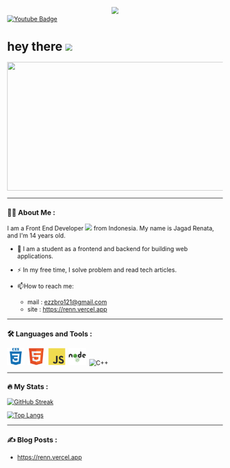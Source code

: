 <div id="header" align="center">
  <img src="https://media.giphy.com/media/M9gbBd9nbDrOTu1Mqx/giphy.gif" width="100"/>
</div>

<div id="badges">
  <a href="https://yooutube.com/XioDev">
    <img src="https://img.shields.io/badge/YouTube-red?style=for-the-badge&logo=youtube&logoColor=white" alt="Youtube Badge"/>
  </a>
</div>

<h1>
  hey there
  <img src="https://media.giphy.com/media/hvRJCLFzcasrR4ia7z/giphy.gif" width="30px"/>
</h1>

<div align="center">
  <img src="https://media.giphy.com/media/dWesBcTLavkZuG35MI/giphy.gif" width="600" height="300"/>
</div>

---

### :woman_technologist: About Me :
I am a Front End Developer <img src="https://media.giphy.com/media/WUlplcMpOCEmTGBtBW/giphy.gif" width="30"> from Indonesia. My name is Jagad Renata, and I'm 14 years old.

- :telescope: I am a student as a frontend and backend for building web applications.
- :zap: In my free time, I solve problem and read tech articles.

- :mailbox:How to reach me:
  - mail : <a href="mailto: ezzbro121@gmail.com" >ezzbro121@gmail.com</a>
  - site : <a href="https://renn.vercel.app" >https://renn.vercel.app</a>

---

### :hammer_and_wrench: Languages and Tools :
  <div>
  <img
src="https://github.com/devicons/devicon/blob/master/icons/css3/css3-plain-wordmark.svg"  title="CSS3" alt="CSS" width="40" height="40"/>&nbsp;
  <img src="https://github.com/devicons/devicon/blob/master/icons/html5/html5-original.svg" title="HTML5" alt="HTML" width="40" height="40"/>&nbsp;
  <img src="https://github.com/devicons/devicon/blob/master/icons/javascript/javascript-original.svg" title="JavaScript" alt="JavaScript" width="40" height="40"/>&nbsp;
  <img src="https://github.com/devicons/devicon/blob/master/icons/nodejs/nodejs-original-wordmark.svg" title="NodeJS" alt="NodeJS" width="40" height="40"/>&nbsp;
  <img src="https://github.com/isocpp/logos/blob/master/cpp_logo.svg" title="C++" alt="C++" width="40" height="40"/>&nbsp;
  </div>

---

### :fire: My Stats :

[![GitHub Streak](http://github-readme-streak-stats.herokuapp.com?user=rennnotsepuh&theme=dark&background=000000)](https://git.io/streak-stats)

[![Top Langs](https://github-readme-stats.vercel.app/api/top-langs/?username=rennnotsepuh&layout=compact&theme=vision-friendly-dark)](https://github.com/anuraghazra/github-readme-stats)

---

### :writing_hand: Blog Posts :
- <a href="https://renn.vercel.app">https://renn.vercel.app</a>
